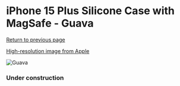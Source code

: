 # iPhone 15 Plus Silicone Case with MagSafe - Guava

[Return to previous page](/iphone_15)

[High-resolution image from Apple](https://store.storeimages.cdn-apple.com/8756/as-images.apple.com/is/MT163?wid=4500&hei=4500&fmt=png)

<div style="width: 384px"><img src="/everypreview/MT163.png" alt="Guava"></div>

### Under construction
